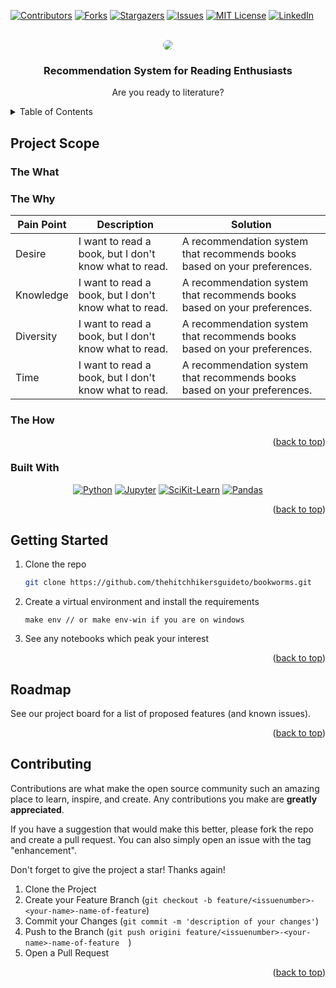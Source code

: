 

<!-- PROJECT SHIELDS -->

[![Contributors][contributors-shield]][contributors-url]
[![Forks][forks-shield]][forks-url]
[![Stargazers][stars-shield]][stars-url]
[![Issues][issues-shield]][issues-url]
[![MIT License][license-shield]][license-url]
[![LinkedIn][linkedin-shield]][linkedin-url]



<!-- PROJECT LOGO -->
<br />
<div align="center">
  <a href="https://github.com/thehitchhikersguideto/gymworkouts">
    <img src="https://img.freepik.com/free-vector/fitness-gym-interior-background-room-with-sport-equipment-workouts-treadmill-bike-dumbbells-barbell-water-cooler-mat-floor_575670-1344.jpg?w=1800&t=st=1676630912~exp=1676631512~hmac=0e1f6e47d318b8bf6637d54b783c258b848d42c941546610bea1e40cbae34949" style="border-radius: 30px" >
  </a>

<h3 align="center">Recommendation System for Reading Enthusiasts</h3>


  <p align="center">
    Are you ready to literature? 
</div>



<!-- TABLE OF CONTENTS -->
<details>
  <summary>Table of Contents</summary>
  <ol>
    <li>
      <a href="#about-the-project">About The Project</a>
      <ul>
        <li><a href="#built-with">Built With</a></li>
      </ul>
    </li>
    <li><a href="#getting-started">Getting Started</a></li>
    <li><a href="#roadmap">Roadmap</a></li>
    <li><a href="#contributing">Contributing</a></li>

 

  </ol>
</details>



<!-- ABOUT THE CLASS -->
## Project Scope 
### The What

<Description of the project and its purpose>

### The Why


| Pain Point | Description | Solution |
| --- | --- | --- |
| Desire | I want to read a book, but I don't know what to read. | A recommendation system that recommends books based on your preferences. |
| Knowledge | I want to read a book, but I don't know what to read. | A recommendation system that recommends books based on your preferences. |
| Diversity | I want to read a book, but I don't know what to read. | A recommendation system that recommends books based on your preferences. |
| Time | I want to read a book, but I don't know what to read. | A recommendation system that recommends books based on your preferences. |


### The How





</div> 

<p align="right">(<a href="#readme-top">back to top</a>)</p>



### Built With
<div align="center">

[![Python][Python]][Python-url] 
[![Jupyter][Jupyter]][Jupyter-url]
[![SciKit-Learn][SciKit-Learn]][SciKit-Learn-url]
[![Pandas][Pandas]][Pandas-url]


</div> 


<p align="right">(<a href="#readme-top">back to top</a>)</p>



<!-- GETTING STARTED -->
## Getting Started

 


1. Clone the repo
   ```sh
   git clone https://github.com/thehitchhikersguideto/bookworms.git
   ```
2. Create a virtual environment and install the requirements
    ```
    make env // or make env-win if you are on windows

    ```
3. See any notebooks which peak your interest




<p align="right">(<a href="#readme-top">back to top</a>)</p>







<!-- USAGE EXAMPLES -->




<!-- ROADMAP -->
## Roadmap

See our project board for a list of proposed features (and known issues).



<p align="right">(<a href="#readme-top">back to top</a>)</p>



<!-- CONTRIBUTING -->
## Contributing

 Contributions are what make the open source community such an amazing place to learn, inspire, and create. Any contributions you make are **greatly appreciated**.



If you have a suggestion that would make this better, please fork the repo and create a pull request. You can also simply open an issue with the tag "enhancement".

Don't forget to give the project a star! Thanks again!

1. Clone the Project
2. Create your Feature Branch (`git checkout -b feature/<issuenumber>-<your-name>-name-of-feature`)
3. Commit your Changes (`git commit -m 'description of your changes'`)
4. Push to the Branch (`git push origini feature/<issuenumber>-<your-name>-name-of-feature  `)
5. Open a Pull Request

<p align="right">(<a href="#readme-top">back to top</a>)</p>



<!-- MARKDOWN LINKS & IMAGES [![Name][Shield]][url] -->
<!-- https://www.markdownguide.org/basic-syntax/#reference-style-links -->
[contributors-shield]: https://img.shields.io/github/contributors/vtwoptwo/CPPBasics.svg?style=for-the-badge
[contributors-url]: https://github.com/thehitchhikersguideto/bookworms/graphs/contributors
[forks-shield]: https://img.shields.io/github/forks/vtwoptwo/CPPBasics.svg?style=for-the-badge
[forks-url]: https://github.com/thehitchhikersguideto/gymworkouts/network/members
[stars-shield]: https://img.shields.io/github/stars/vtwoptwo/CPPBasics.svg?style=for-the-badge
[stars-url]: https://github.com/thehitchhikersguideto/gymworkouts/stargazers
[issues-shield]: https://img.shields.io/github/issues/vtwoptwo/CPPBasics.svg?style=for-the-badge
[issues-url]: https://github.com/thehitchhikersguideto/gymworkouts/issues
[license-shield]: https://img.shields.io/github/license/vtwoptwo/CPPBasics.svg?style=for-the-badge
[license-url]: https://github.com/thehitchhikersguideto/gymworkouts/blob/master/LICENSE.txt
[linkedin-shield]: https://img.shields.io/badge/-LinkedIn-black.svg?style=for-the-badge&logo=linkedin&colorB=555
[linkedin-url]: https://www.linkedin.com/in/vera-prohaska-31734b1b5/
[Next.js]: https://img.shields.io/badge/next.js-000000?style=for-the-badge&logo=nextdotjs&logoColor=white
[Next-url]: https://nextjs.org/
[React.js]: https://img.shields.io/badge/React-20232A?style=for-the-badge&logo=react&logoColor=61DAFB
[React-url]: https://reactjs.org/
[Vue.js]: https://img.shields.io/badge/Vue.js-35495E?style=for-the-badge&logo=vuedotjs&logoColor=4FC08D
[Vue-url]: https://vuejs.org/
[Angular.io]: https://img.shields.io/badge/Angular-DD0031?style=for-the-badge&logo=angular&logoColor=white
[Angular-url]: https://angular.io/
[Svelte.dev]: https://img.shields.io/badge/Svelte-4A4A55?style=for-the-badge&logo=svelte&logoColor=FF3E00
[Svelte-url]: https://svelte.dev/
[Laravel.com]: https://img.shields.io/badge/Laravel-FF2D20?style=for-the-badge&logo=laravel&logoColor=white
[Laravel-url]: https://laravel.com
[Bootstrap.com]: https://img.shields.io/badge/Bootstrap-563D7C?style=for-the-badge&logo=bootstrap&logoColor=white
[Bootstrap-url]: https://getbootstrap.com
[JQuery.com]: https://img.shields.io/badge/jQuery-0769AD?style=for-the-badge&logo=jquery&logoColor=white
[JQuery-url]: https://jquery.com 
[CPP-url]: https://cplusplus.com/
[C++]: https://img.shields.io/badge/C++-blue
[Python]: https://img.shields.io/badge/python-3670A0?style=for-the-badge&logo=python&logoColor=ffdd54
[Python-url]: https://www.python.org/
[Jupyter]: https://img.shields.io/badge/jupyter-%23FA0F00.svg?style=for-the-badge&logo=jupyter&logoColor=white
[Jupyter-url]: https://jupyter.org/
[SciKit-Learn]: https://img.shields.io/badge/scikit--learn-%23F7931E.svg?style=for-the-badge&logo=scikit-learn&logoColor=white
[SciKit-Learn-url]: https://scikit-learn.org/stable/
[Scipy]: https://img.shields.io/badge/scikit--learn-%23F7931E.svg?style=for-the-badge&logo=scikit-learn&logoColor=white
[Scipy-url]:https://scipy.org/
[Tensorflow]: https://img.shields.io/badge/TensorFlow-%23FF6F00.svg?style=for-the-badge&logo=TensorFlow&logoColor=white
[Tensorflow-url]:https://www.tensorflow.org/
[Pandas]: https://img.shields.io/badge/pandas-%23150458.svg?style=for-the-badge&logo=pandas&logoColor=white
[Pandas-url]: https://pandas.pydata.org/
